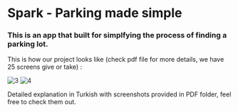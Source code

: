 # Spark - Parking made simple


### This is an app that built for simplfying the process of finding a parking lot.
This is how our project looks like (check pdf file for more details, we have 25 screens give or take) :

![3](https://user-images.githubusercontent.com/69651222/110969997-5d4c8500-836a-11eb-8a71-b05165952def.png)
![4](https://user-images.githubusercontent.com/69651222/110970217-938a0480-836a-11eb-854d-caa70d2feb10.png)


Detailed explanation in Turkish with screenshots provided in PDF folder, feel free to check them out.
